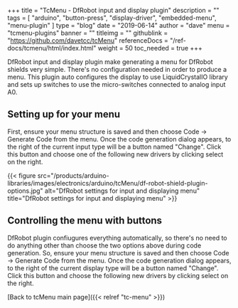 +++
title = "TcMenu - DfRobot input and display plugin"
description = ""
tags = [ "arduino", "button-press", "display-driver", "embedded-menu", "menu-plugin" ]
type = "blog"
date = "2019-06-14"
author =  "dave"
menu = "tcmenu-plugins"
banner = ""
titleimg = ""
githublink = "https://github.com/davetcc/tcMenu"
referenceDocs = "/ref-docs/tcmenu/html/index.html"
weight = 50
toc_needed = true
+++

DfRobot input and display plugin make generating a menu for DfRobot shields very simple. There's no configuration needed in order to produce a menu. This plugin auto configures the display to use LiquidCrystalIO library and sets up switches to use the micro-switches connected to analog input A0. 

## Setting up for your menu

First, ensure your menu structure is saved and then choose Code -> Generate Code from the menu. Once the code generation dialog appears, to the right of the current input type will be a button named "Change". Click this button and choose one of the following new drivers by clicking select on the right.

{{< figure src="/products/arduino-libraries/images/electronics/arduino/tcMenu/df-robot-shield-plugin-options.jpg" alt="DfRobot settings for input and displaying menu" title="DfRobot settings for input and displaying menu" >}}

## Controlling the menu with buttons

DfRobot plugin confiugures everything automatically, so there's no need to do anything other than choose the two options above during code generation. So, ensure your menu structure is saved and then choose Code -> Generate Code from the menu. Once the code generation dialog appears, to the right of the current display type will be a button named "Change". Click this button and choose the following new drivers by clicking select on the right.

[Back to tcMenu main page]({{< relref "tc-menu" >}}) 